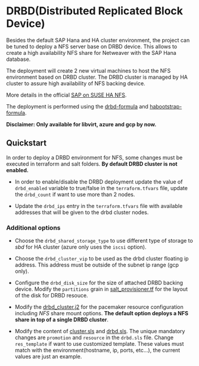 # DRBD(Distributed Replicated Block Device)

Besides the default SAP Hana and HA cluster environment, the project can be tuned to deploy a NFS server base on DRBD device. This allows to create a high availability NFS share for Netweaver with the SAP Hana database.

The deployment will create 2 new virtual machines to host the NFS environment based on DRBD cluster. The DRBD cluster is managed by HA cluster to assure high availability of NFS backing device.

More details in the official [SAP on SUSE HA NFS](https://docs.microsoft.com/en-us/azure/virtual-machines/workloads/sap/high-availability-guide-suse-nfs).

The deployment is performed using the [drbd-formula](https://github.com/SUSE/drbd-formula) and [habootstrap-formula](https://github.com/SUSE/habootstrap-formula).

**Disclaimer: Only available for libvirt, azure and gcp by now.**

## Quickstart

In order to deploy a DRBD environment for NFS, some changes must be executed in terraform and salt folders. **By default DRBD cluster is not enabled.**

- In order to enable/disable the DRBD deployment update the value of `drbd_enabled` variable to true/false in the `terraform.tfvars` file, update the `drbd_count` if want to use more than 2 nodes.

- Update the `drbd_ips` entry in the `terraform.tfvars` file with available addresses that will be given to the drbd cluster nodes.

### Additional options

- Choose the `drbd_shared_storage_type` to use different type of storage to *sbd* for HA cluster (azure only uses the `iscsi` option).

- Choose the `drbd_cluster_vip` to be used as the drbd cluster floating ip address. This address must be outside of the subnet ip range (gcp only).

- Configure the `drbd_disk_size` for the size of attached DRBD backing device. Modify the `partitions` grain in [salt_provisioner.tf](../libvirt/modules/drbd_node/salt_provisioner.tf) for the layout of the disk for DRBD resouce.

- Modify the [drbd_cluster.j2](../salt/drbd_node/files/templates/drbd_cluster.j2) for the pacemaker resource configuration including *NFS* share mount options. **The default option deploys a NFS share in top of a single DRBD cluster**.

- Modify the content of [cluster.sls](../pillar/drbd/cluster.sls) and [drbd.sls](../pillar/drbd/drbd.sls). The unique mandatory changes are `promotion` and `resource` in the `drbd.sls` file. Change `res_template` if want to use customized template. These values must match with the environment(hostname, ip, ports, etc...), the current values are just an example.
